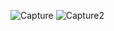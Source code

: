 ![Capture](https://user-images.githubusercontent.com/92065915/220390426-213fb666-5570-4377-8824-4b781e60afd8.JPG)
![Capture2](https://user-images.githubusercontent.com/92065915/220390481-052ccecc-d1e5-457e-a082-da218f78b12f.JPG)
